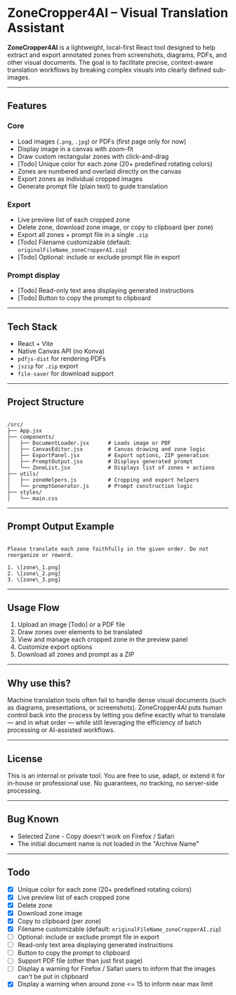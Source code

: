 # ZoneCropper4AI – Visual Translation Assistant

**ZoneCropper4AI** is a lightweight, local-first React tool designed to help extract and export annotated zones from screenshots, diagrams, PDFs, and other visual documents. The goal is to facilitate precise, context-aware translation workflows by breaking complex visuals into clearly defined sub-images.

---

## Features

### Core

- Load images (`.png`, `.jpg`) or PDFs (first page only for now)
- Display image in a canvas with zoom-fit
- Draw custom rectangular zones with click-and-drag
- [Todo] Unique color for each zone (20+ predefined rotating colors)
- Zones are numbered and overlaid directly on the canvas
- Export zones as individual cropped images
- Generate prompt file (plain text) to guide translation

### Export

- Live preview list of each cropped zone
- Delete zone, download zone image, or copy to clipboard (per zone)
- Export all zones + prompt file in a single `.zip`
- [Todo] Filename customizable (default: `originalFileName_zoneCropperAI.zip`)
- [Todo] Optional: include or exclude prompt file in export

### Prompt display

- [Todo] Read-only text area displaying generated instructions
- [Todo] Button to copy the prompt to clipboard

---

## Tech Stack

- React + Vite
- Native Canvas API (no Konva)
- `pdfjs-dist` for rendering PDFs
- `jszip` for `.zip` export
- `file-saver` for download support

---

## Project Structure

```

/src/
├── App.jsx
├── components/
│   ├── DocumentLoader.jsx      # Loads image or PDF
│   ├── CanvasEditor.jsx        # Canvas drawing and zone logic
│   ├── ExportPanel.jsx         # Export options, ZIP generation
│   ├── PromptOutput.jsx        # Displays generated prompt
│   └── ZoneList.jsx            # Displays list of zones + actions
├── utils/
│   ├── zoneHelpers.js          # Cropping and export helpers
│   └── promptGenerator.js      # Prompt construction logic
├── styles/
│   └── main.css

```

---

## Prompt Output Example

```

Please translate each zone faithfully in the given order. Do not reorganize or reword.

1. \[zone\_1.png]
2. \[zone\_2.png]
3. \[zone\_3.png]

```

---

## Usage Flow

1. Upload an image [Todo] or a PDF file
2. Draw zones over elements to be translated
3. View and manage each cropped zone in the preview panel
4. Customize export options
5. Download all zones and prompt as a ZIP

---

## Why use this?

Machine translation tools often fail to handle dense visual documents (such as diagrams, presentations, or screenshots). ZoneCropper4AI puts human control back into the process by letting you define exactly what to translate — and in what order — while still leveraging the efficiency of batch processing or AI-assisted workflows.

---

## License

This is an internal or private tool. You are free to use, adapt, or extend it for in-house or professional use. No guarantees, no tracking, no server-side processing.

---

## Bug Known

- Selected Zone - Copy doesn't work on Firefox / Safari
- The initial document name is not loaded in the "Archive Name"

---

## Todo

- [X] Unique color for each zone (20+ predefined rotating colors)
- [X] Live preview list of each cropped zone
- [X] Delete zone
- [X] Download zone image
- [X] Copy to clipboard (per zone)
- [X] Filename customizable (default: `originalFileName_zoneCropperAI.zip`)
- [ ] Optional: include or exclude prompt file in export
- [ ] Read-only text area displaying generated instructions
- [ ] Button to copy the prompt to clipboard
- [ ] Support PDF file (other than just first page)
- [ ] Display a warning for Firefox / Safari users to inform that the images can't be put in clipboard
- [X] Display a warning when around zone <= 15 to inform near max limit